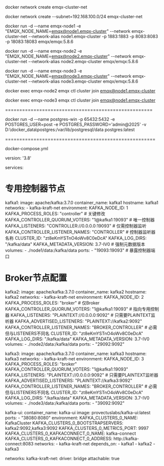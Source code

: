 
docker network create emqx-cluster-net

docker network create --subnet=192.168.100.0/24 emqx-cluster-net

docker run -d --name emqx-node1 -e "EMQX_NODE_NAME=emqx@node1.emqx-cluster"   --network emqx-cluster-net  --network-alias node1.emqx-cluster   -p 1883:1883 -p 8083:8083 -p 18083:18083   emqx/emqx:5.8.6

docker run -d --name emqx-node2   -e "EMQX_NODE_NAME=emqx@node2.emqx-cluster"   --network emqx-cluster-net   --network-alias node2.emqx-cluster   emqx/emqx:5.8.6

docker run -d --name emqx-node3   -e "EMQX_NODE_NAME=emqx@node3.emqx-cluster"   --network emqx-cluster-net   --network-alias node3.emqx-cluster   emqx/emqx:5.8.6

docker exec emqx-node2  emqx ctl cluster join emqx@node1.emqx-cluster

docker exec emqx-node3  emqx ctl cluster join emqx@node1.emqx-cluster

====================================================

docker run -d --name postgres-win  -p 65432:5432  -e POSTGRES_USER=post  -e POSTGRES_PASSWORD='admin@2025' -v D:\docker_data\postgres:/var/lib/postgresql/data  postgres:latest

=====================================================

docker-compose.yml 

version: '3.8'

services:
  # 专用控制器节点
  kafka1:
    image: apache/kafka:3.7.0
    container_name: kafka1
    hostname: kafka1
    networks:
      - kafka-kraft-net
    environment:
      KAFKA_NODE_ID: 1
      KAFKA_PROCESS_ROLES: "controller"  # 关键修改
      KAFKA_CONTROLLER_QUORUM_VOTERS: "1@kafka1:19093"  # 唯一控制器
      KAFKA_LISTENERS: "CONTROLLER://0.0.0.0:19093"  # 仅需控制器监听
      KAFKA_CONTROLLER_LISTENER_NAMES: "CONTROLLER"  # 控制器监听器名称
      CLUSTER_ID: "zt8eKmYSTnO4oWv8C0eDcA"
      KAFKA_LOG_DIRS: "/kafka/data"
      KAFKA_METADATA_VERSION: 3.7-IV0  # 强制元数据版本
    volumes:
      - ./node1/data:/kafka/data
    ports:
      - "19093:19093"  # 暴露控制器端口

  # Broker节点配置
  kafka2:
    image: apache/kafka:3.7.0
    container_name: kafka2
    hostname: kafka2
    networks:
      - kafka-kraft-net
    environment:
      KAFKA_NODE_ID: 2
      KAFKA_PROCESS_ROLES: "broker"  # 仅Broker
      KAFKA_CONTROLLER_QUORUM_VOTERS: "1@kafka1:19093"  # 指向专用控制器
      KAFKA_LISTENERS: "PLAINTEXT://0.0.0.0:9092"  # 只需要PLAINTEXT监听器
      KAFKA_ADVERTISED_LISTENERS: "PLAINTEXT://kafka2:9092"
      KAFKA_CONTROLLER_LISTENER_NAMES: "BROKER_CONTROLLER"  # 必需但与LISTENERS不同名
      CLUSTER_ID: "zt8eKmYSTnO4oWv8C0eDcA"
      KAFKA_LOG_DIRS: "/kafka/data"
      KAFKA_METADATA_VERSION: 3.7-IV0
    volumes:
      - ./node2/data:/kafka/data
    ports:
      - "29092:9092"

  kafka3:
    image: apache/kafka:3.7.0
    container_name: kafka3
    hostname: kafka3
    networks:
      - kafka-kraft-net
    environment:
      KAFKA_NODE_ID: 3
      KAFKA_PROCESS_ROLES: "broker"
      KAFKA_CONTROLLER_QUORUM_VOTERS: "1@kafka1:19093"
      KAFKA_LISTENERS: "PLAINTEXT://0.0.0.0:9092"  # 只需要PLAINTEXT监听器
      KAFKA_ADVERTISED_LISTENERS: "PLAINTEXT://kafka3:9092"
      KAFKA_CONTROLLER_LISTENER_NAMES: "BROKER_CONTROLLER"  # 必需但与LISTENERS不同名
      CLUSTER_ID: "zt8eKmYSTnO4oWv8C0eDcA"
      KAFKA_LOG_DIRS: "/kafka/data"
      KAFKA_METADATA_VERSION: 3.7-IV0
    volumes:
      - ./node3/data:/kafka/data
    ports:
      - "39092:9092"

  kafka-ui:
    container_name: kafka-ui
    image: provectuslabs/kafka-ui:latest
    ports:
      - "38080:8080"
    environment:
      KAFKA_CLUSTERS_0_NAME: KafkaCluster
      KAFKA_CLUSTERS_0_BOOTSTRAPSERVERS: kafka2:9092,kafka3:9092
      KAFKA_CLUSTERS_0_METRICS_PORT: 9997
      KAFKA_CLUSTERS_0_KAFKACONNECT_0_NAME: kafka-connect
      KAFKA_CLUSTERS_0_KAFKACONNECT_0_ADDRESS: http://kafka-connect:8083
    networks:
      - kafka-kraft-net
    depends_on:
      - kafka1
      - kafka2
      - kafka3

networks:
  kafka-kraft-net:
    driver: bridge
    attachable: true
    
